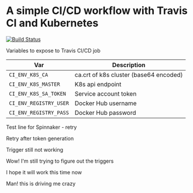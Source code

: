 # A simple CI/CD workflow with Travis CI and Kubernetes
[![Build Status](https://travis-ci.org/junaid-ali/test-cd.svg?branch=master)](https://travis-ci.org/junaid-ali/test-cd)

Variables to expose to Travis CI/CD job

|Var                            |Description                           |
|-------------------------------|--------------------------------------|
|`CI_ENV_K8S_CA`                |ca.crt of k8s cluster (base64 encoded)|
|`CI_ENV_K8S_MASTER`            |K8s api endpoint                      |
|`CI_ENV_K8S_SA_TOKEN`          |Service account token                 |
|`CI_ENV_REGISTRY_USER`         |Docker Hub username                   |
|`CI_ENV_REGISTRY_PASS`         |Docker Hub password                   |

Test line for Spinnaker - retry

Retry after token generation

Trigger still not working

Wow! I'm still trying to figure out the triggers

I hope it will work this time now

Man! this is driving me crazy
